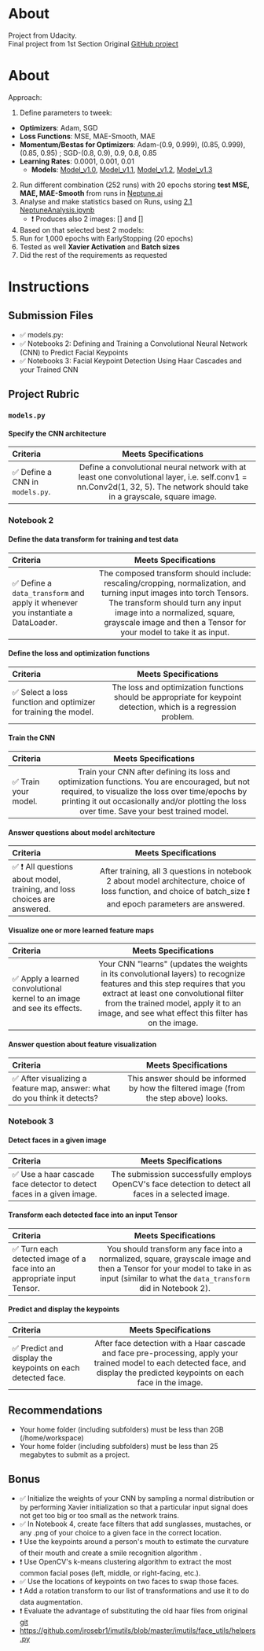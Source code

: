 # About
Project from Udacity. <br>
Final project from 1st Section 
Original [GitHub project](https://github.com/udacity/P1_Facial_Keypoints)


# About

Approach:
1. Define parameters to tweek:
  * **Optimizers**: Adam, SGD
  * **Loss Functions**: MSE, MAE-Smooth, MAE
  * **Momentum/Bestas for Optimizers**: Adam-(0.9, 0.999), (0.85, 0.999), (0.85, 0.95) ; SGD-(0.8, 0.9), 0.9, 0.8, 0.85 
  * **Learning Rates**: 0.0001, 0.001, 0.01
    * **Models**: [Model_v1.0](https://github.com/joao-d-oliveira/project_face_keypoints/blob/main/aux/model_summary_1_0.txt), [Model_v1.1](https://github.com/joao-d-oliveira/project_face_keypoints/blob/main/aux/model_summary_1_1.txt), [Model_v1.2](https://github.com/joao-d-oliveira/project_face_keypoints/blob/main/aux/model_summary_1_2.txt), [Model_v1.3](https://github.com/joao-d-oliveira/project_face_keypoints/blob/main/aux/model_summary_1_3.txt)
2. Run different combination (252 runs) with 20 epochs storing **test MSE, MAE, MAE-Smooth** from runs in [Neptune.ai](https://app.neptune.ai/joao.d.oliveira/Computer-Vision/)
3. Analyse and make statistics based on Runs, using [2.1 NeptuneAnalysis.ipynb](https://github.com/joao-d-oliveira/project_face_keypoints/blob/main/2.1%20NeptuneAnalysis.ipynb)
    * :heavy_exclamation_mark: Produces also 2 images: [] and []
4. Based on that selected best 2 models:
5. Run for 1,000 epochs with EarlyStopping (20 epochs)
6. Tested as well **Xavier Activation** and **Batch sizes**
7. Did the rest of the requirements as requested

# Instructions

## Submission Files
* :white_check_mark: models.py: 
* :white_check_mark: Notebooks 2: Defining and Training a Convolutional Neural Network (CNN) to Predict Facial Keypoints 
* :white_check_mark: Notebooks 3: Facial Keypoint Detection Using Haar Cascades and your Trained CNN

## Project Rubric

### `models.py`

#### Specify the CNN architecture
| Criteria       		|     Meets Specifications	        			            | 
|:---------------------|:---------------------------------------------------------:| 
| :white_check_mark: Define a CNN in `models.py`. |  Define a convolutional neural network with at least one convolutional layer, i.e. self.conv1 = nn.Conv2d(1, 32, 5). The network should take in a grayscale, square image. |


### Notebook 2

#### Define the data transform for training and test data
| Criteria       		|     Meets Specifications	        			            | 
|:---------------------|:---------------------------------------------------------:| 
| :white_check_mark: Define a `data_transform` and apply it whenever you instantiate a DataLoader. |  The composed transform should include: rescaling/cropping, normalization, and turning input images into torch Tensors. The transform should turn any input image into a normalized, square, grayscale image and then a Tensor for your model to take it as input. |

#### Define the loss and optimization functions
| Criteria       		|     Meets Specifications	        			            | 
|:---------------------|:---------------------------------------------------------:| 
| :white_check_mark: Select a loss function and optimizer for training the model. |  The loss and optimization functions should be appropriate for keypoint detection, which is a regression problem. |


#### Train the CNN

| Criteria       		|     Meets Specifications	        			            | 
|:---------------------|:---------------------------------------------------------:| 
| :white_check_mark:  Train your model.  |  Train your CNN after defining its loss and optimization functions. You are encouraged, but not required, to visualize the loss over time/epochs by printing it out occasionally and/or plotting the loss over time. Save your best trained model. |


#### Answer questions about model architecture

| Criteria       		|     Meets Specifications	        			            | 
|:---------------------|:---------------------------------------------------------:| 
| :white_check_mark: :heavy_exclamation_mark:  All questions about model, training, and loss choices are answered.  | After training, all 3 questions in notebook 2 about model architecture, choice of loss function, and choice of batch_size :heavy_exclamation_mark:  and epoch parameters are answered. |


#### Visualize one or more learned feature maps

| Criteria       		|     Meets Specifications	        			            | 
|:---------------------|:---------------------------------------------------------:| 
| :white_check_mark:  Apply a learned convolutional kernel to an image and see its effects. |  Your CNN "learns" (updates the weights in its convolutional layers) to recognize features and this step requires that you extract at least one convolutional filter from the trained model, apply it to an image, and see what effect this filter has on the image. |


#### Answer question about feature visualization
| Criteria       		|     Meets Specifications	        			            | 
|:---------------------|:---------------------------------------------------------:| 
| :white_check_mark:  After visualizing a feature map, answer: what do you think it detects? | This answer should be informed by how the filtered image (from the step above) looks. |


### Notebook 3

#### Detect faces in a given image
| Criteria       		|     Meets Specifications	        			            | 
|:---------------------|:---------------------------------------------------------:| 
| :white_check_mark:  Use a haar cascade face detector to detect faces in a given image. | The submission successfully employs OpenCV's face detection to detect all faces in a selected image. |

#### Transform each detected face into an input Tensor
| Criteria       		|     Meets Specifications	        			            | 
|:---------------------|:---------------------------------------------------------:| 
| :white_check_mark:  Turn each detected image of a face into an appropriate input Tensor. | You should transform any face into a normalized, square, grayscale image and then a Tensor for your model to take in as input (similar to what the `data_transform` did in Notebook 2). |

#### Predict and display the keypoints
| Criteria       		|     Meets Specifications	        			            | 
|:---------------------|:---------------------------------------------------------:| 
| :white_check_mark:  Predict and display the keypoints on each detected face. | After face detection with a Haar cascade and face pre-processing, apply your trained model to each detected face, and display the predicted keypoints on each face in the image. |


## Recommendations
* Your home folder (including subfolders) must be less than 2GB (/home/workspace)
* Your home folder (including subfolders) must be less than 25 megabytes to submit as a project.


## Bonus
* :white_check_mark: Initialize the weights of your CNN by sampling a normal distribution or by performing Xavier initialization so that a particular input signal does not get too big or too small as the network trains.
* :white_check_mark: In Notebook 4, create face filters that add sunglasses, mustaches, or any .png of your choice to a given face in the correct location.
* :heavy_exclamation_mark: Use the keypoints around a person's mouth to estimate the curvature of their mouth and create a smile recognition algorithm .
* :heavy_exclamation_mark: Use OpenCV's k-means clustering algorithm to extract the most common facial poses (left, middle, or right-facing, etc.).
* :white_check_mark: Use the locations of keypoints on two faces to swap those faces.
* :heavy_exclamation_mark: Add a rotation transform to our list of transformations and use it to do data augmentation.
* :heavy_exclamation_mark: Evaluate the advantage of substituting the old haar files from original [git](https://github.com/opencv/opencv/tree/master/data/haarcascades)
* https://github.com/jrosebr1/imutils/blob/master/imutils/face_utils/helpers.py
